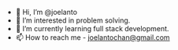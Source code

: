 - 👋 Hi, I’m @joelanto
- 👀 I’m interested in problem solving.
- 🌱 I’m currently learning full stack development.
- 📫 How to reach me - joelantochan@gmail.com

<!---
joelantogit/joelantogit is a ✨ special ✨ repository because its `README.md` (this file) appears on your GitHub profile.
You can click the Preview link to take a look at your changes.
--->
